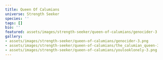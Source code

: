 ```yaml
---
title: Queen Of Calumians
universe: Strength Seeker
species: ''
tags: []
bio: ''
featured: assets/images/strength-seeker/queen-of-calumians/genocider-3.png
gallery:
- assets/images/strength-seeker/queen-of-calumians/genocider-3.png
- assets/images/strength-seeker/queen-of-calumians/the_calumian_queen-3.png
- assets/images/strength-seeker/queen-of-calumians/youlooklonely-3.png
---
```

